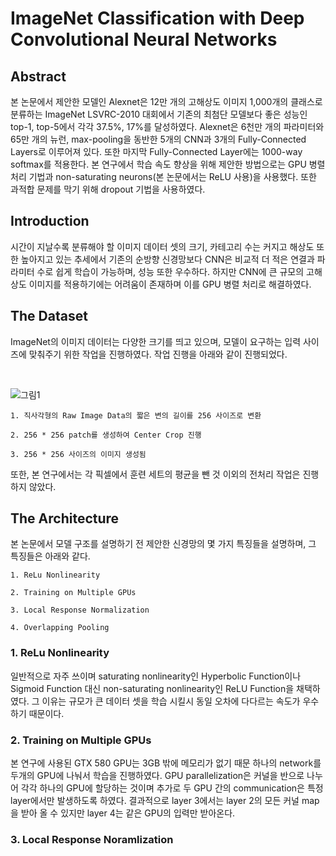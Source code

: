 # ImageNet Classification with Deep Convolutional Neural Networks

## Abstract

본 논문에서 제안한 모델인 Alexnet은 12만 개의 고해상도 이미지 1,000개의 클래스로 분류하는 ImageNet LSVRC-2010 대회에서 기존의 최첨단 모델보다 좋은 성능인 top-1, top-5에서 각각 37.5%, 17%를 달성하였다.  Alexnet은 6천만 개의 파라미터와 65만 개의 뉴런, max-pooling을 동반한 5개의 CNN과 3개의 Fully-Connected Layers로 이루어져 있다. 또한 마지막 Fully-Connected Layer에는 1000-way softmax를 적용한다.  본 연구에서 학습 속도 향상을 위해 제안한 방법으로는 GPU 병렬 처리 기법과 non-saturating neurons(본 논문에서는 ReLU 사용)을 사용했다. 또한 과적합 문제를 막기 위해 dropout 기법을 사용하였다.

## Introduction

시간이 지날수록 분류해야 할 이미지 데이터 셋의 크기, 카테고리 수는 커지고 해상도 또한 높아지고 있는 추세에서 기존의 순방향 신경망보다 CNN은 비교적 더 적은 연결과 파라미터 수로 쉽게 학습이 가능하며, 성능 또한 우수하다. 하지만 CNN에 큰 규모의 고해상도 이미지를 적용하기에는 어려움이 존재하며 이를 GPU 병렬 처리로 해결하였다.

## The Dataset

ImageNet의 이미지 데이터는 다양한 크기를 띄고 있으며, 모델이 요구하는 입력 사이즈에 맞춰주기 위한 작업을 진행하였다. 작업 진행을 아래와 같이 진행되었다.

<br>

![그림1](https://user-images.githubusercontent.com/97859215/214329869-a11f5633-45d7-4e1c-9132-227ef37d51fc.png)

```
1. 직사각형의 Raw Image Data의 짧은 변의 길이를 256 사이즈로 변환

2. 256 * 256 patch를 생성하여 Center Crop 진행

3. 256 * 256 사이즈의 이미지 생성됨
```

또한, 본 연구에서는 각 픽셀에서 훈련 세트의 평균을 뺀 것 이외의 전처리 작업은 진행하지 않았다.

## The Architecture

본 논문에서 모델 구조를 설명하기 전 제안한 신경망의 몇 가지 특징들을 설명하며, 그 특징들은 아래와 같다.

```
1. ReLu Nonlinearity

2. Training on Multiple GPUs

3. Local Response Normalization

4. Overlapping Pooling
```

### 1. ReLu Nonlinearity

일반적으로 자주 쓰이며 saturating nonlinearity인 Hyperbolic Function이나 Sigmoid Function 대신 non-saturating nonlinearity인 ReLU Function을 채택하였다. 그 이유는 규모가 큰 데이터 셋을 학습 시킬시 동일 오차에 다다르는 속도가 우수하기 때문이다. 


### 2. Training on Multiple GPUs

본 연구에 사용된 GTX 580 GPU는 3GB 밖에 메모리가 없기 때문 하나의 network를 두개의 GPU에 나눠서 학습을 진행하였다. GPU parallelization은 커널을 반으로 나누어 각각 하나의 GPU에 할당하는 것이며 추가로 두 GPU 간의 communication은 특정 layer에서만 발생하도록 하였다. 결과적으로 layer 3에서는 layer 2의 모든 커널 map을 받아 올 수 있지만 layer 4는 같은 GPU의 입력만 받아온다.

### 3. Local Response Noramlization



